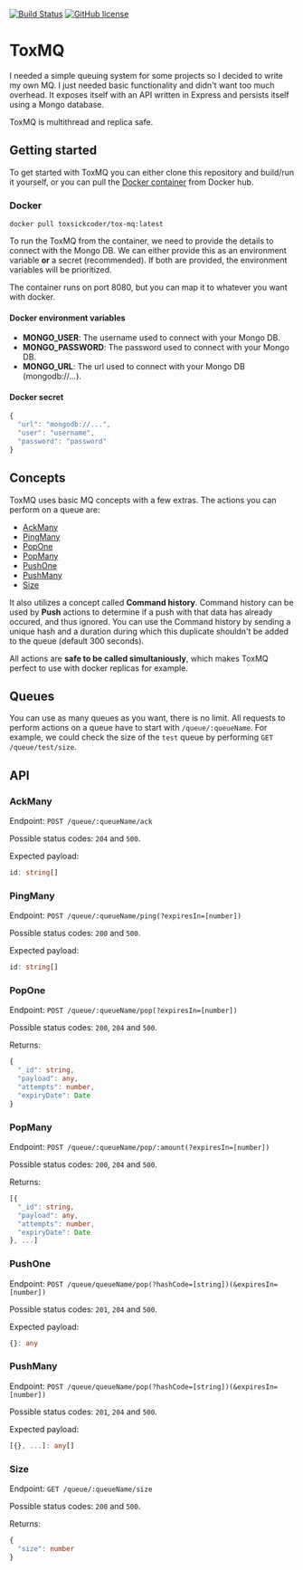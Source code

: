 [![Build Status](https://travis-ci.com/toxsickcoder/tox-mq.svg?branch=master)](https://travis-ci.com/toxsickcoder/tox-mq)
[![GitHub license](https://img.shields.io/github/license/toxsickcoder/node-typescript-starter.svg)](https://github.com/toxsickcoder/node-typescript-starter/blob/master/LICENSE)

# ToxMQ

I needed a simple queuing system for some projects so I decided to write my own MQ. I just needed basic functionality and didn't want too much overhead. It exposes itself with an API written in Express and persists itself using a Mongo database.

ToxMQ is multithread and replica safe.

## Getting started

To get started with ToxMQ you can either clone this repository and build/run it yourself, or you can pull the [Docker container](https://cloud.docker.com/u/toxsickcoder/repository/docker/toxsickcoder/tox-mq) from Docker hub.

### Docker

`docker pull toxsickcoder/tox-mq:latest`

To run the ToxMQ from the container, we need to provide the details to connect with the Mongo DB. We can either provide this as an environment variable **or** a secret (recommended). If both are provided, the environment variables will be prioritized.

The container runs on port 8080, but you can map it to whatever you want with docker.

#### Docker environment variables

- **MONGO_USER**: The username used to connect with your Mongo DB.
- **MONGO_PASSWORD**: The password used to connect with your Mongo DB.
- **MONGO_URL**: The url used to connect with your Mongo DB (mongodb://...).

#### Docker secret

```ts
{
  "url": "mongodb://...",
  "user": "username",
  "password": "password"
}
```

## Concepts

ToxMQ uses basic MQ concepts with a few extras. The actions you can perform on a queue are:

- [AckMany](#ackmany)
- [PingMany](#pingmany)
- [PopOne](#popone)
- [PopMany](#popmany)
- [PushOne](#pushone)
- [PushMany](#pushmany)
- [Size](#size)

It also utilizes a concept called **Command history**. Command history can be used by **Push** actions to determine if a push with that data has already occured, and thus ignored. You can use the Command history by sending a unique hash and a duration during which this duplicate shouldn't be added to the queue (default 300 seconds).

All actions are **safe to be called simultaniously**, which makes ToxMQ perfect to use with docker replicas for example.

## Queues

You can use as many queues as you want, there is no limit. All requests to perform actions on a queue have to start with `/queue/:queueName`. For example, we could check the size of the `test` queue by performing `GET /queue/test/size`.

## API

### AckMany

Endpoint: `POST /queue/:queueName/ack`

Possible status codes: `204` and `500`.

Expected payload:

```ts
id: string[]
```

### PingMany

Endpoint: `POST /queue/:queueName/ping(?expiresIn=[number])`

Possible status codes: `200` and `500`.

Expected payload:

```ts
id: string[]
```

### PopOne

Endpoint: `POST /queue/:queueName/pop(?expiresIn=[number])`

Possible status codes: `200`, `204` and `500`.

Returns:

```ts
{
  "_id": string,
  "payload": any,
  "attempts": number,
  "expiryDate": Date
}
```

### PopMany

Endpoint: `POST /queue/:queueName/pop/:amount(?expiresIn=[number])`

Possible status codes: `200`, `204` and `500`.

Returns:

```ts
[{
  "_id": string,
  "payload": any,
  "attempts": number,
  "expiryDate": Date
}, ...]
```

### PushOne

Endpoint: `POST /queue/queueName/pop(?hashCode=[string])(&expiresIn=[number])`

Possible status codes: `201`, `204` and `500`.

Expected payload:

```ts
{}: any
```

### PushMany

Endpoint: `POST /queue/queueName/pop(?hashCode=[string])(&expiresIn=[number])`

Possible status codes: `201`, `204` and `500`.

Expected payload:

```ts
[{}, ...]: any[]
```

### Size

Endpoint: `GET /queue/:queueName/size`

Possible status codes: `200` and `500`.

Returns:

```ts
{
  "size": number
}
```
